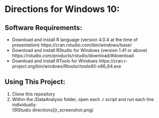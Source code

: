 # Directions for Windows 10:

## Software Requirements:

<ul>
<li>Download and install R language (version 4.0.4 at the time of presentation) https://cran.rstudio.com/bin/windows/base/</li>
<li>Download and install RStudio for Windows (version 1.41 or above) https://rstudio.com/products/rstudio/download/#download</li>
<li>Download and install RTools for Windows https://cran.r-project.org/bin/windows/Rtools/rtools40-x86_64.exe</li>
</ul>

## Using This Project:

<ol>
<li>Clone this repository</li>
<li>Within the /DataAnalysis folder, open each .r script and run each line individually: <br>
![RStudio directions](r_screenshot.png)
</li>
</ol>